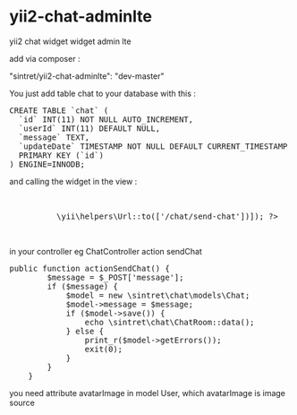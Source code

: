 # yii2-chat-adminlte
yii2 chat widget widget admin lte

add via composer :
<p>"sintret/yii2-chat-adminlte": "dev-master"</p>

You just add table chat to your database with this :

<pre>CREATE TABLE `chat` (
  `id` INT(11) NOT NULL AUTO_INCREMENT,
  `userId` INT(11) DEFAULT NULL,
  `message` TEXT,
  `updateDate` TIMESTAMP NOT NULL DEFAULT CURRENT_TIMESTAMP ON UPDATE CURRENT_TIMESTAMP,
  PRIMARY KEY (`id`)
) ENGINE=INNODB;
</pre>
<p>
and calling the widget in the view :
<pre>
    <section class="col-lg-9 connectedSortable ui-sortable">                                    
        <?= \sintret\chat\ChatRoom::widget(['url'=>  \yii\helpers\Url::to(['/chat/send-chat'])]); ?>
    </section>
</pre>
</p>

<p>in your controller eg ChatController action sendChat</p>

<pre>
public function actionSendChat() {
        $message = $_POST['message'];
        if ($message) {
            $model = new \sintret\chat\models\Chat;
            $model->message = $message;
            if ($model->save()) {
                echo \sintret\chat\ChatRoom::data();
            } else {
                print_r($model->getErrors());
                exit(0);
            }
        }
    }
</pre>

you need attribute avatarImage in model User, which avatarImage is image source
 